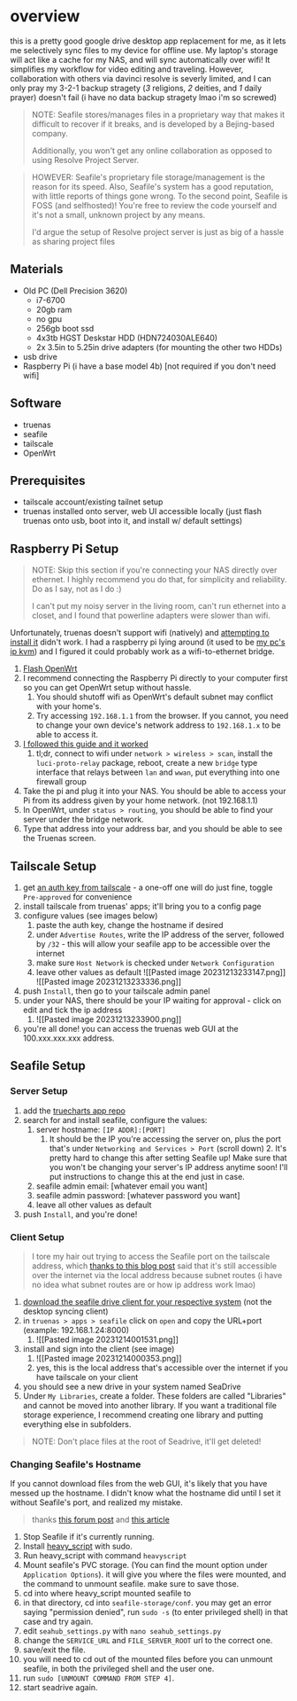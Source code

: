 # overview
this is a pretty good google drive desktop app replacement for me, as it lets me selectively sync files to my device for offline use. My laptop's storage will act like a cache for my NAS, and will sync automatically over wifi! It simplifies my workflow for video editing and traveling. However, collaboration with others via davinci resolve is severly limited, and I can only pray my 3-2-1 backup stragety (*3* religions, *2* deities, and *1* daily prayer) doesn't fail (i have no data backup stragety lmao i'm so screwed)


> NOTE:
> 	Seafile stores/manages files in a proprietary way that makes it difficult to recover if it breaks, and is developed by a Bejing-based company. 
> 	
> 	Additionally, you won't get any online collaboration as opposed to using Resolve Project Server.

> HOWEVER:
> 	Seafile's proprietary file storage/management is the reason for its speed. Also, Seafile's system has a good reputation, with little reports of things gone wrong. To the second point, Seafile is FOSS (and selfhosted)! You're free to review the code yourself and it's not a small, unknown project by any means.
> 	
> 	I'd argue the setup of Resolve project server is just as big of a hassle as sharing project files 

## Materials
- Old PC (Dell Precision 3620)
  - i7-6700
  - 20gb ram
  - no gpu
  - 256gb boot ssd
  - 4x3tb HGST Deskstar HDD (HDN724030ALE640)
  - 2x 3.5in to 5.25in drive adapters (for mounting the other two HDDs)
- usb drive
- Raspberry Pi (i have a base model 4b) [not required if you don't need wifi]
## Software
- truenas
- seafile
- tailscale
- OpenWrt
## Prerequisites
- tailscale account/existing tailnet setup
- truenas installed onto server, web UI accessible locally (just flash truenas onto usb, boot into it, and install w/ default settings)
## Raspberry Pi Setup
> NOTE: Skip this section if you're connecting your NAS directly over ethernet. I highly recommend you do that, for simplicity and reliability. Do as I say, not as I do :)
> 
> I can't put my noisy server in the living room, can't run ethernet into a closet, and I found that powerline adapters were slower than wifi.

Unfortunately, truenas doesn't support wifi (natively) and [attempting to install it](https://clint.id.au/?p=2958) didn't work. I had a raspberry pi lying around (it used to be [my pc's ip kvm](./deprecated/pikvm.md)) and I figured it could probably work as a wifi-to-ethernet bridge. 

1. [Flash OpenWrt](https://openwrt.org/toh/raspberry_pi_foundation/raspberry_pi)
2. I recommend connecting the Raspberry Pi directly to your computer first so you can get OpenWrt setup without hassle.
	1. You should shutoff wifi as OpenWrt's default subnet may conflict with your home's.
	2. Try accessing `192.168.1.1` from the browser. If you cannot, you need to change your own device's network address to `192.168.1.x` to be able to access it. 
4. [I followed this guide and it worked](https://www.youtube.com/watch?v=fl1TXlQakxg)
	1. tl;dr, connect to wifi under `network > wireless > scan`, install the `luci-proto-relay` package, reboot, create a new `bridge` type interface that relays between `lan` and `wwan`, put everything into one firewall group
5. Take the pi and plug it into your NAS. You should be able to access your Pi from its address given by your home network. (not 192.168.1.1)
6. In OpenWrt, under `status > routing`, you should be able to find your server under the bridge network.
7. Type that address into your address bar, and you should be able to see the Truenas screen.

## Tailscale Setup
1. get [an auth key from tailscale](https://tailscale.com/kb/1085/auth-keys) - a one-off one will do just fine, toggle `Pre-approved` for convenience 
2. install tailscale from truenas' apps; it'll bring you to a config page
3. configure values (see images below)
	1. paste the auth key, change the hostname if desired
	2. under `Advertise Routes`, write the IP address of the server, followed by `/32` - this will allow your seafile app to be accessible over the internet
	3. make sure `Host Network` is checked under `Network Configuration`
	4. leave other values as default
![[Pasted image 20231213233147.png]]
![[Pasted image 20231213233336.png]]
4. push `Install`, then go to your tailscale admin panel
5. under your NAS, there should be your IP waiting for approval - click on edit and tick the ip address
	1. ![[Pasted image 20231213233900.png]]
6. you're all done! you can access the truenas web GUI at the 100.xxx.xxx.xxx address.
## Seafile Setup
### Server Setup
1. add the [truecharts app repo](https://truecharts.org/manual/SCALE/guides/getting-started/#adding-truecharts) 
2. search for and install seafile, configure the values:
	1. server hostname: `[IP ADDR]:[PORT]`
	    1. It should be the IP you're accessing the server on, plus the port that's under `Networking and Services > Port` (scroll down)
            2. It's pretty hard to change this after setting Seafile up! Make sure that you won't be changing your server's IP address anytime soon! I'll put instructions to change this at the end just in case.  
   2. seafile admin email: [whatever email you want]
   3. seafile admin password: [whatever password you want]
   4. leave all other values as default
3. push `Install`, and you're done!
### Client Setup
> I tore my hair out trying to access the Seafile port on the tailscale address, which [thanks to this blog post](https://kressle.in/articles/2023/tailscale-on-truenas-scale) said that it's still accessible over the internet via the local address because subnet routes (i have no idea what subnet routes are or how ip address work lmao)
1. [download the seafile drive client for your respective system](https://www.seafile.com/en/download/) (not the desktop syncing client)
2. in `truenas > apps > seafile` click on `open` and copy the URL+port (example: 192.168.1.24:8000)
	1. ![[Pasted image 20231214001531.png]]
4. install and sign into the client (see image)
	1. ![[Pasted image 20231214000353.png]]
	2. yes, this is the local address that's accessible over the internet if you have tailscale on your client
5. you should see a new drive in your system named SeaDrive
6. Under `My Libraries`, create a folder. These folders are called "Libraries" and cannot be moved into another library. If you want a traditional file storage experience, I recommend creating one library and putting everything else in subfolders.
> NOTE: Don't place files at the root of Seadrive, it'll get deleted!

### Changing Seafile's Hostname
If you cannot download files from the web GUI, it's likely that you have messed up the hostname. I didn't know what the hostname did until I set it without Seafile's port, and realized my mistake.

> thanks [this forum post](https://forum.seafile.com/t/change-hostnme-of-established-seafile-server/4766) and [this article](https://truecharts.org/manual/SCALE/guides/pvc-access/)

1. Stop Seafile if it's currently running.
2. Install [heavy_script](https://github.com/Heavybullets8/heavy_script?tab=readme-ov-file#how-to-install) with sudo.
3. Run heavy_script with command `heavyscript`
4. Mount seafile's PVC storage. (You can find the mount option under `Application Options`). it will give you where the files were mounted, and the command to unmount seafile. make sure to save those.
5. cd into where heavy_script mounted seafile to
6. in that directory, cd into `seafile-storage/conf`. you may get an error saying "permission denied", run `sudo -s` (to enter privileged shell) in that case and try again.
7. edit `seahub_settings.py` with `nano seahub_settings.py`
8. change the `SERVICE_URL` and `FILE_SERVER_ROOT` url to the correct one.
9. save/exit the file.
10. you will need to cd out of the mounted files before you can unmount seafile, in both the privileged shell and the user one.
11. run `sudo [UNMOUNT COMMAND FROM STEP 4]`.
12. start seadrive again.
